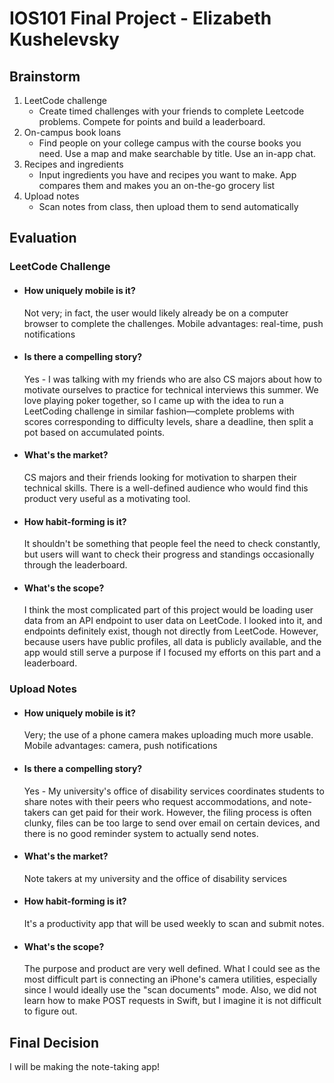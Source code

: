 # IOS101 Final Project - Elizabeth Kushelevsky
## Brainstorm
1. LeetCode challenge
    - Create timed challenges with your friends to complete Leetcode problems. Compete for points and build a leaderboard.
2. On-campus book loans
    - Find people on your college campus with the course books you need. Use a map and make searchable by title. Use an in-app chat.
3. Recipes and ingredients
    - Input ingredients you have and recipes you want to make. App compares them and makes you an on-the-go grocery list
4. Upload notes
    - Scan notes from class, then upload them to send automatically

## Evaluation

### LeetCode Challenge ###
* #### How uniquely mobile is it?
    Not very; in fact, the user would likely already be on a computer browser to complete the challenges.
    Mobile advantages: real-time, push notifications
* #### Is there a compelling story?
    Yes - I was talking with my friends who are also CS majors about how to motivate ourselves to practice for technical interviews this summer. We love playing poker together, so I came up with the idea to run a LeetCoding challenge in similar fashion—complete problems with scores corresponding to difficulty levels, share a deadline, then split a pot based on accumulated points.
* #### What's the market?
    CS majors and their friends looking for motivation to sharpen their technical skills. There is a well-defined audience who would find this product very useful as a motivating tool.
* #### How habit-forming is it?
    It shouldn't be something that people feel the need to check constantly, but users will want to check their progress and standings occasionally through the leaderboard.
* #### What's the scope?
    I think the most complicated part of this project would be loading user data from an API endpoint to user data on LeetCode. I looked into it, and endpoints definitely exist, though not directly from LeetCode. However, because users have public profiles, all data is publicly available, and the app would still serve a purpose if I focused my efforts on this part and a leaderboard.
### Upload Notes ###
* #### How uniquely mobile is it?
    Very; the use of a phone camera makes uploading much more usable.
    Mobile advantages: camera, push notifications
* #### Is there a compelling story?
    Yes - My university's office of disability services coordinates students to share notes with their peers who request accommodations, and note-takers can get paid for their work. However, the filing process is often clunky, files can be too large to send over email on certain devices, and there is no good reminder system to actually send notes.
* #### What's the market?
    Note takers at my university and the office of disability services
* #### How habit-forming is it?
    It's a productivity app that will be used weekly to scan and submit notes.
* #### What's the scope?
    The purpose and product are very well defined. What I could see as the most difficult part is connecting an iPhone's camera utilities, especially since I would ideally use the "scan documents" mode. Also, we did not learn how to make POST requests in Swift, but I imagine it is not difficult to figure out.
## Final Decision
I will be making the note-taking app!
